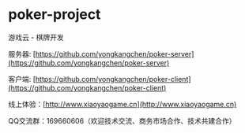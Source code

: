 # poker-project

游戏云 - 棋牌开发

服务器: [https://github.com/yongkangchen/poker-server](https://github.com/yongkangchen/poker-server)

客户端: [https://github.com/yongkangchen/poker-client](https://github.com/yongkangchen/poker-client)

线上体验：[http://www.xiaoyaogame.cn](http://www.xiaoyaogame.cn)

QQ交流群：169660606（欢迎技术交流、商务市场合作、技术共建合作）
